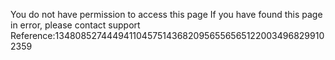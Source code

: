 You do not have permission to access this page If you have found this page in error, please contact support Reference:13480852744494110457514368209565565651220034968299102359